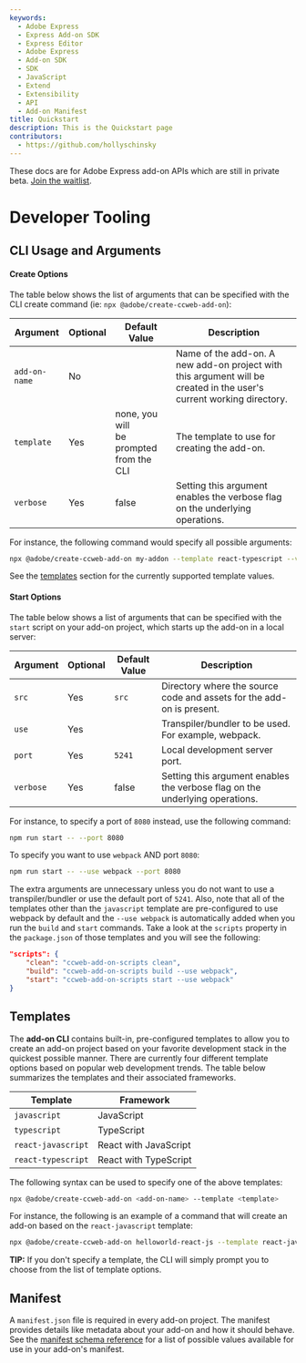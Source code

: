 ```yaml
---
keywords:
  - Adobe Express
  - Express Add-on SDK
  - Express Editor
  - Adobe Express
  - Add-on SDK
  - SDK
  - JavaScript
  - Extend
  - Extensibility
  - API
  - Add-on Manifest
title: Quickstart
description: This is the Quickstart page
contributors:
  - https://github.com/hollyschinsky
---
```


<InlineAlert slots="text" variant="info"/>

These docs are for Adobe Express add-on APIs which are still in private beta. [Join the waitlist](https://adobe.com/go/express-developer).

# Developer Tooling

## CLI Usage and Arguments

#### Create Options
The table below shows the list of arguments that can be specified with the CLI create command (ie: `npx @adobe/create-ccweb-add-on`):

| Argument      | Optional | Default Value                                | Description                                                                                                          |
| ------------- | -------- | -------------------------------------------- | -------------------------------------------------------------------------------------------------------------------- |
| `add-on-name` | No       |                                              | Name of the add-on. A new add-on project with this argument will be created in the user's current working directory. |
| `template`    | Yes      | none, you will<br/> be prompted from the CLI | The template to use for creating the add-on.                                                                         |
| `verbose`     | Yes      | false                                        | Setting this argument enables the verbose flag on the underlying operations.                                         |

For instance, the following command would specify all possible arguments:

```bash
npx @adobe/create-ccweb-add-on my-addon --template react-typescript --verbose
```

<InlineAlert slots="text" variant="success"/>

See the [templates](../getting_started/concepts.md#templates) section for the currently supported template values.

#### Start Options
The table below shows a list of arguments that can be specified with the `start` script on your add-on project, which starts up the add-on in a local server:

| Argument  | Optional | Default Value | Description                                                                  |
| --------- | -------- | ------------- | ---------------------------------------------------------------------------- |
| `src`     | Yes      | `src`         | Directory where the source code and assets for the add-on is present.        |
| `use`     | Yes      |               | Transpiler/bundler to be used. For example, webpack.                         |
| `port`    | Yes      | `5241`        | Local development server port.                                               |
| `verbose` | Yes      | false         | Setting this argument enables the verbose flag on the underlying operations. |

For instance, to specify a port of `8080` instead, use the following command:

```bash
npm run start -- --port 8080
```

To specify you want to use `webpack` AND port `8080`:

```bash
npm run start -- --use webpack --port 8080
```

<InlineAlert slots="text" variant="info"/>

The extra arguments are unnecessary unless you do not want to use a transpiler/bundler or use the default port of `5241`. Also, note that all of the templates other than the `javascript` template are pre-configured to use webpack by default and the `--use webpack` is automatically added when you run the `build` and `start` commands. Take a look at the `scripts` property in the `package.json` of those templates and you will see the following:

```json
"scripts": {
    "clean": "ccweb-add-on-scripts clean",
    "build": "ccweb-add-on-scripts build --use webpack",
    "start": "ccweb-add-on-scripts start --use webpack"
}
```

## Templates
The **add-on CLI** contains built-in, pre-configured templates to allow you to create an add-on project based on your favorite development stack in the quickest possible manner. There are currently four different template options based on popular web development trends. The table below summarizes the templates and their associated frameworks.
<br/>


| Template         | Framework        |
| ---------------- | ---------------- |
| `javascript`       | JavaScript       |
| `typescript`       | TypeScript       |
| `react-javascript`  | React with JavaScript |
| `react-typescript` | React with TypeScript |


The following syntax can be used to specify one of the above templates:

```bash
npx @adobe/create-ccweb-add-on <add-on-name> --template <template>
```

For instance, the following is an example of a command that will create an add-on based on the `react-javascript` template:

```bash
npx @adobe/create-ccweb-add-on helloworld-react-js --template react-javascript
```


<InlineAlert slots="text" variant="success"/>

**TIP:** If you don't specify a template, the CLI will simply prompt you to choose from the list of template options.


## Manifest
A `manifest.json` file is required in every add-on project. The manifest provides details like metadata about your add-on and how it should behave. See the [manifest schema reference](../references/manifest.md) for a list of possible values available for use in your add-on's manifest. 




